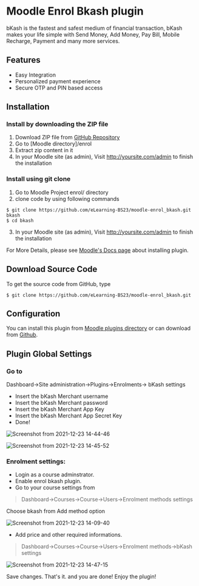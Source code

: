 # Moodle Enrol Bkash plugin

bKash is the fastest and safest medium of financial transaction, bKash makes your life simple with Send Money, Add Money, Pay Bill, Mobile Recharge, Payment and many more services.  

## Features 

- Easy Integration  
- Personalized payment experience 
- Secure OTP and PIN based access  

## Installation

### Install by downloading the ZIP file
1.  Download ZIP file from [GitHub Repository](https://github.com/eLearning-BS23/moodle-enrol_bkash.git)
2.  Go to [Moodle directory]/enrol
3.  Extract zip content in it
4.  In your Moodle site (as admin), Visit http://yoursite.com/admin to finish the installation


### Install using git clone
1.	Go to Moodle Project enrol/ directory
2.	clone code by using following commands
```
$ git clone https://github.com/eLearning-BS23/moodle-enrol_bkash.git bkash
$ cd bkash 
```
3.	In your Moodle site (as admin), Visit http://yoursite.com/admin to finish the installation

For More Details, please see [Moodle's Docs page](https://docs.moodle.org/38/en/Installing_plugins) about installing plugin. 

## Download Source Code

To get the source code from GitHub, type

```
$ git clone https://github.com/eLearning-BS23/moodle-enrol_bkash.git
```

## Configuration 

You can install this plugin from  [Moodle plugins directory](https://moodle.org/plugins) or can download from [Github](https://github.com/eLearning-BS23/moodle-enrol_bkash.git).
## Plugin Global Settings
### Go to
  Dashboard->Site administration->Plugins->Enrolments-> bKash settings
- Insert the bKash Merchant username
- Insert the bKash Merchant password
- Insert the bKash Merchant App Key
- Insert the bKash Merchant App Secret Key
- Done!

![Screenshot from 2021-12-23 14-44-46](https://user-images.githubusercontent.com/40598386/147215664-9be1fb5e-9268-4ff7-a4ab-63b1f68fbe6d.png)

![Screenshot from 2021-12-23 14-45-52](https://user-images.githubusercontent.com/40598386/147215727-50594a5d-8d15-4228-9603-d7edbc9a4872.png)


### Enrolment settings:
- Login as a course adminstrator.
- Enable enrol bkash plugin.
- Go to your course settings from
  
> Dashboard->Courses->Course->Users->Enrolment methods settings

Choose bkash from Add method option

![Screenshot from 2021-12-23 14-09-40](https://user-images.githubusercontent.com/40598386/147213954-ecc8a1c7-1c84-4030-a365-449d19bfac64.png)


- Add price and other required informations.
> Dashboard->Courses->Course->Users->Enrolment methods->bKash settings

![Screenshot from 2021-12-23 14-47-15](https://user-images.githubusercontent.com/40598386/147214656-f77f2462-8422-4d6b-a16d-9dd07a8b0ee3.png)

Save changes.
That's it. and you are done!
Enjoy the plugin!
